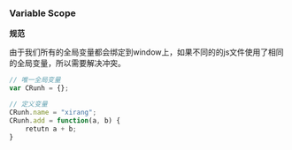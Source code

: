 ### Variable Scope

**规范**

由于我们所有的全局变量都会绑定到window上，如果不同的的js文件使用了相同的全局变量，所以需要解决冲突。

```js
// 唯一全局变量
var CRunh = {};

// 定义变量
CRunh.name = "xirang";
CRunh.add = function(a, b) {
    retutn a + b;
}
```

